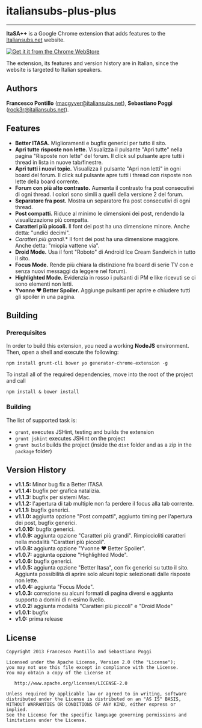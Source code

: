 # italiansubs-plus-plus

---

**ItaSA++** is a Google Chrome extension that adds features to the [Italiansubs.net](http://www.italiansubs.net "ItaSA") website.

[![Get it it from the Chrome WebStore](https://developers.google.com/chrome/web-store/images/branding/ChromeWebStore_Badge_v2_340x96.png "Get it it from the Chrome WebStore")](https://chrome.google.com/webstore/detail/italiansubs++/pmgjnimdciihbnpncflnkcmjpkmklooh)

The extension, its features and version history are in Italian, since the website is targeted to Italian speakers.

## Authors

**Francesco Pontillo** (<macgyver@italiansubs.net>), **Sebastiano Poggi** (<rock3r@italiansubs.net>).

## Features
 
* **Better ITASA.** Miglioramenti e bugfix generici per tutto il sito.
* **Apri tutte risposte non lette.** Visualizza il pulsante "Apri tutte" nella pagina "Risposte non lette" del forum. Il click sul pulsante apre tutti i thread in lista in nuove tab/finestre.
* **Apri tutti i nuovi topic.** Visualizza il pulsante "Apri non letti" in ogni board del forum. Il click sul pulsante apre tutti i thread con risposte non lette della board corrente.
* **Forum con più alto contrasto.** Aumenta il contrasto fra post consecutivi di ogni thread. I colori sono simili a quelli della versione 2 del forum.
* **Separatore fra post.** Mostra un separatore fra post consecutivi di ogni thread.
* **Post compatti.** Riduce al minimo le dimensioni dei post, rendendo la visualizzazione più compatta.
* **Caratteri più piccoli.** Il font dei post ha una dimensione minore. Anche detta: "undici decimi".
* *Caratteri più grandi.** Il font dei post ha una dimensione maggiore. Anche detta: "miopia vattene via".
* **Droid Mode.** Usa il font "Roboto" di Android Ice Cream Sandwich in tutto il sito.
* **Focus Mode.** Rende più chiara la distinzione fra board di serie TV con e senza nuovi messaggi da leggere nel forum).
* **Highlighted Mode.** Evidenzia in rosso i pulsanti di PM e like ricevuti se ci sono elementi non letti.
* **Yvonne ♥ Better Spoiler.** Aggiunge pulsanti per aprire e chiudere tutti gli spoiler in una pagina.

## Building

### Prerequisites

In order to build this extension, you need a working **NodeJS** environment. Then, open a shell and execute the following:

	npm install grunt-cli bower yo generator-chrome-extension -g

To install all of the required dependencies, move into the root of the project and call

	npm install & bower install

### Building

The list of supported task is:
* `grunt`, executes JSHint, testing and builds the extension
* `grunt jshint` executes JSHint on the project
* `grunt build` builds the project (inside the `dist` folder and as a zip in the `package` folder)

## Version History

* **v1.1.5:** Minor bug fix a Better ITASA
* **v1.1.4:** bugfix per grafica natalizia.
* **v1.1.3:** bugfix per sistemi Mac.
* **v1.1.2:** l'apertura di tab multiple non fa perdere il focus alla tab corrente.
* **v1.1.1:** bugfix generici.
* **v1.1.0:** aggiunta opzione "Post compatti", aggiunto timing per l'apertura dei post, bugfix generici.
* **v1.0.10:** bugfix generici.
* **v1.0.9:** aggiunta opzione "Caratteri più grandi". Rimpiccioliti caratteri nella modalità "Caratteri più piccoli".
* **v1.0.8:** aggiunta opzione "Yvonne ♥ Better Spoiler".
* **v1.0.7:** aggiunta opzione "Highlighted Mode".
* **v1.0.6:** bugfix generici.
* **v1.0.5:** aggiunta opzione "Better Itasa", con fix generici su tutto il sito. Aggiunta possibilità di aprire solo alcuni topic selezionati dalle risposte non lette.
* **v1.0.4:** aggiunta "Focus Mode".
* **v1.0.3:** correzione su alcuni formati di pagina diversi e aggiunta supporto a domini di n-esimo livello.
* **v1.0.2:** aggiunta modalità "Caratteri più piccoli" e "Droid Mode"
* **v1.0.1:** bugfix
* **v1.0:** prima release

## License

```
Copyright 2013 Francesco Pontillo and Sebastiano Poggi

Licensed under the Apache License, Version 2.0 (the "License");
you may not use this file except in compliance with the License.
You may obtain a copy of the License at

   http://www.apache.org/licenses/LICENSE-2.0

Unless required by applicable law or agreed to in writing, software
distributed under the License is distributed on an "AS IS" BASIS,
WITHOUT WARRANTIES OR CONDITIONS OF ANY KIND, either express or implied.
See the License for the specific language governing permissions and
limitations under the License.
```

